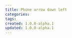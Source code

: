```yaml
---
title: Phone arrow down left
categories:
tags:
created: 1.0.0-alpha.1
updated: 1.0.0-alpha.1
---
```

